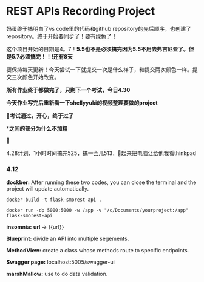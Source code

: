 # REST APIs Recording Project


妈蛋终于搞明白了vs code里的代码和github repository的先后顺序，也创建了repository。终于开始要同步了！要有绿色了！

这个项目开始的日期是4。7！**5.5也不是必须搞完因为5.5不用去弗吉尼亚了。但是5.7必须搞完！！!还有8天**

要保持每天更新！今天尝试一下就提交一次是什么样子，和提交两次颜色一样。提交三次颜色开始改变。

**所有作业终于都做完了，只剩下一个考试，今日4.30**

**今天作业写完后重新看一下shellyyuki的视频整理要做的project**

**🍐考试通过，开心，终于过了**

***之间的部分为什么不加粗**

**🍐**

4.28计划，1小时时间搞完525，搞一会儿513，🍐起来把电脑让给他我看thinkpad


### 4.12

 **dockber:** After running these two codes, you can close the terminal and the project will update automatically.
```
docker build -t flask-smorest-api . 
```
 ```
 docker run -dp 5000:5000 -w /app -v "/c/Documents/yourproject:/app" flask-smorest-api
 ```


        
        
         

**insomnia:**  **url** -> {{url}} 

**Blueprint:** divide an API into multiple segements.

**MethodView:** create a class whose methods route to specific endpoints.

**Swagger page:** localhost:5005/swagger-ui

**marshMallow:** use to do data validation.